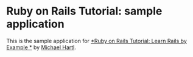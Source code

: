 # Ruby on Rails Tutorial: sample application

This is the sample application for
[*Ruby on Rails Tutorial:  Learn Rails by Example *](http://railstutorial.org/)
by [Michael Hartl](http://michaelhartl.com/).

